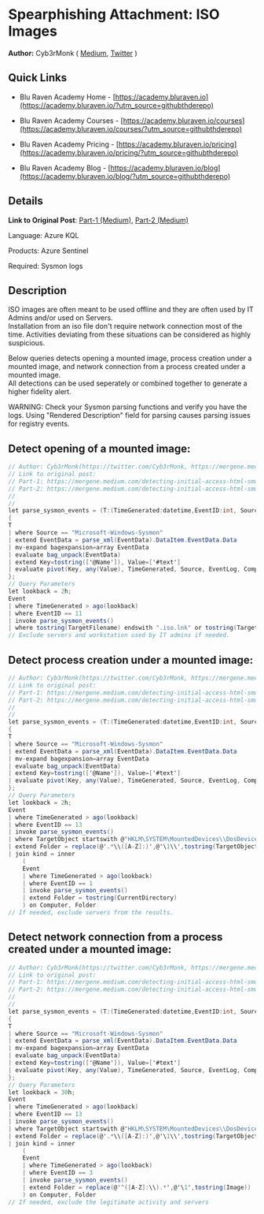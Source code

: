 # Spearphishing Attachment: ISO Images
**Author:** Cyb3rMonk ( [Medium](https://mergene.medium.com), [Twitter](https://twitter.com/Cyb3rMonk) )

## Quick Links

* Blu Raven Academy Home - [https://academy.bluraven.io](https://academy.bluraven.io/?utm_source=githubthderepo)
  
* Blu Raven Academy Courses - [https://academy.bluraven.io/courses](https://academy.bluraven.io/courses/?utm_source=githubthderepo)

* Blu Raven Academy Pricing - [https://academy.bluraven.io/pricing](https://academy.bluraven.io/pricing/?utm_source=githubthderepo)

* Blu Raven Academy Blog - [https://academy.bluraven.io/blog](https://academy.bluraven.io/blog/?utm_source=githubthderepo)

## Details

**Link to Original Post**: [Part-1 (Medium)](https://mergene.medium.com/detecting-initial-access-html-smuggling-and-iso-images-part-1-c4f953edd13f?source=friends_link&sk=e685d7d44928edd142972a4041463f10), 
[Part-2 (Medium)](https://mergene.medium.com/detecting-initial-access-html-smuggling-and-iso-images-part-2-f8dd600430e2?source=friends_link&sk=38b7cd310a4929c25d3eefc545683d5f)

Language: Azure KQL

Products: Azure Sentinel

Required: Sysmon logs


## Description
ISO images are often meant to be used offline and they are often used by IT Admins and/or used on Servers.  
Installation from an iso file don't require network connection most of the time.
Activities deviating from these situations can be considered as highly suspicious.

Below queries detects opening a mounted image, process creation under a mounted image, and network connection from a process created under a mounted image.  
All detections can be used seperately or combined together to generate a higher fidelity alert.

WARNING: Check your Sysmon parsing functions and verify you have the logs. Using "Rendered Description" field for parsing causes parsing issues for registry events.


**Detect opening of a mounted image:**
---

```C#
// Author: Cyb3rMonk(https://twitter.com/Cyb3rMonk, https://mergene.medium.com)
// Link to original post:
// Part-1: https://mergene.medium.com/detecting-initial-access-html-smuggling-and-iso-images-part-1-c4f953edd13f?source=friends_link&sk=e685d7d44928edd142972a4041463f10
// Part-2: https://mergene.medium.com/detecting-initial-access-html-smuggling-and-iso-images-part-2-f8dd600430e2?source=friends_link&sk=38b7cd310a4929c25d3eefc545683d5f
//
//
let parse_sysmon_events = (T:(TimeGenerated:datetime,EventID:int, Source:string, EventData:string))
{
T 
| where Source == "Microsoft-Windows-Sysmon"
| extend EventData = parse_xml(EventData).DataItem.EventData.Data
| mv-expand bagexpansion=array EventData
| evaluate bag_unpack(EventData)
| extend Key=tostring(['@Name']), Value=['#text']
| evaluate pivot(Key, any(Value), TimeGenerated, Source, EventLog, Computer, EventLevel, EventLevelName, EventID, UserName, RenderedDescription, MG, ManagementGroupName, Type, _ResourceId)
};
// Query Parameters
let lookback = 2h;
Event
| where TimeGenerated > ago(lookback)
| where EventID == 11
| invoke parse_sysmon_events()
| where tostring(TargetFilename) endswith ".iso.lnk" or tostring(TargetFilename) endswith ".img.lnk"
// Exclude servers and workstation used by IT admins if needed.

```

**Detect process creation under a mounted image:**
---

```C#
// Author: Cyb3rMonk(https://twitter.com/Cyb3rMonk, https://mergene.medium.com)
// Link to original post:
// Part-1: https://mergene.medium.com/detecting-initial-access-html-smuggling-and-iso-images-part-1-c4f953edd13f?source=friends_link&sk=e685d7d44928edd142972a4041463f10
// Part-2: https://mergene.medium.com/detecting-initial-access-html-smuggling-and-iso-images-part-2-f8dd600430e2?source=friends_link&sk=38b7cd310a4929c25d3eefc545683d5f
//
//
let parse_sysmon_events = (T:(TimeGenerated:datetime,EventID:int, Source:string, EventData:string))
{
T 
| where Source == "Microsoft-Windows-Sysmon"
| extend EventData = parse_xml(EventData).DataItem.EventData.Data
| mv-expand bagexpansion=array EventData
| evaluate bag_unpack(EventData)
| extend Key=tostring(['@Name']), Value=['#text']
| evaluate pivot(Key, any(Value), TimeGenerated, Source, EventLog, Computer, EventLevel, EventLevelName, EventID, UserName, RenderedDescription, MG, ManagementGroupName, Type, _ResourceId)
};
// Query Parameters
let lookback = 2h;
Event
| where TimeGenerated > ago(lookback)
| where EventID == 13
| invoke parse_sysmon_events()
| where TargetObject startswith @"HKLM\SYSTEM\MountedDevices\\DosDevices"
| extend Folder = replace(@'.*\\([A-Z]:)',@'\1\\',tostring(TargetObject))
| join kind = inner 
    (
    Event
    | where TimeGenerated > ago(lookback)
    | where EventID == 1
    | invoke parse_sysmon_events()
    | extend Folder = tostring(CurrentDirectory)
    ) on Computer, Folder
// If needed, exclude servers from the results.
```

**Detect network connection from a process created under a mounted image:**
---

```C#
// Author: Cyb3rMonk(https://twitter.com/Cyb3rMonk, https://mergene.medium.com)
// Link to original post:
// Part-1: https://mergene.medium.com/detecting-initial-access-html-smuggling-and-iso-images-part-1-c4f953edd13f?source=friends_link&sk=e685d7d44928edd142972a4041463f10
// Part-2: https://mergene.medium.com/detecting-initial-access-html-smuggling-and-iso-images-part-2-f8dd600430e2?source=friends_link&sk=38b7cd310a4929c25d3eefc545683d5f
//
//
let parse_sysmon_events = (T:(TimeGenerated:datetime,EventID:int, Source:string, EventData:string))
{
T 
| where Source == "Microsoft-Windows-Sysmon"
| extend EventData = parse_xml(EventData).DataItem.EventData.Data
| mv-expand bagexpansion=array EventData
| evaluate bag_unpack(EventData)
| extend Key=tostring(['@Name']), Value=['#text']
| evaluate pivot(Key, any(Value), TimeGenerated, Source, EventLog, Computer, EventLevel, EventLevelName, EventID, UserName, RenderedDescription, MG, ManagementGroupName, Type, _ResourceId)
};
// Query Parameters
let lookback = 30h;
Event
| where TimeGenerated > ago(lookback)
| where EventID == 13
| invoke parse_sysmon_events()
| where TargetObject startswith @"HKLM\SYSTEM\MountedDevices\\DosDevices"
| extend Folder = replace(@'.*\\([A-Z]:)',@'\1\\',tostring(TargetObject))
| join kind = inner 
    (
    Event
    | where TimeGenerated > ago(lookback)
    | where EventID == 3
    | invoke parse_sysmon_events()
    | extend Folder = replace(@'^([A-Z]:\\).*',@'\1',tostring(Image))
    ) on Computer, Folder
// If needed, exclude the legitimate activity and servers
```

